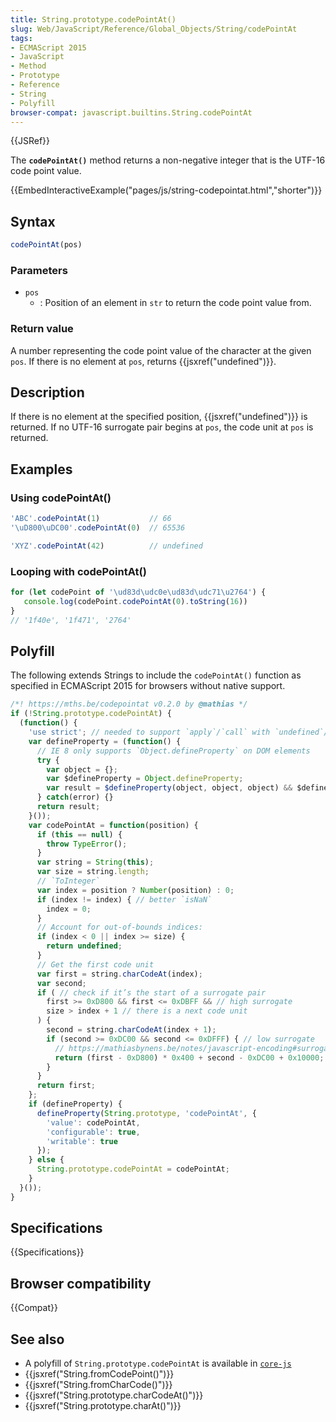 ```yaml
---
title: String.prototype.codePointAt()
slug: Web/JavaScript/Reference/Global_Objects/String/codePointAt
tags:
- ECMAScript 2015
- JavaScript
- Method
- Prototype
- Reference
- String
- Polyfill
browser-compat: javascript.builtins.String.codePointAt
---
```

{{JSRef}}

The **`codePointAt()`** method returns a non-negative integer that is the UTF-16
code point value.

{{EmbedInteractiveExample("pages/js/string-codepointat.html","shorter")}}

## Syntax

```js
codePointAt(pos)
```

### Parameters

- `pos`
  - : Position of an element in `str` to return the code point value from.

### Return value

A number representing the code point value of the character at the given `pos`.
If there is no element at `pos`, returns {{jsxref("undefined")}}.

## Description

If there is no element at the specified position,
{{jsxref("undefined")}} is returned. If no UTF-16 surrogate pair begins
at `pos`, the code unit at `pos` is returned.

## Examples

### Using codePointAt()

```js
'ABC'.codePointAt(1)           // 66
'\uD800\uDC00'.codePointAt(0)  // 65536

'XYZ'.codePointAt(42)          // undefined
```

### Looping with codePointAt()

```js
for (let codePoint of '\ud83d\udc0e\ud83d\udc71\u2764') {
   console.log(codePoint.codePointAt(0).toString(16))
}
// '1f40e', '1f471', '2764'
```

## Polyfill

The following extends Strings to include the `codePointAt()` function as
specified in ECMAScript 2015 for browsers without native support.

```js
/*! https://mths.be/codepointat v0.2.0 by @mathias */
if (!String.prototype.codePointAt) {
  (function() {
    'use strict'; // needed to support `apply`/`call` with `undefined`/`null`
    var defineProperty = (function() {
      // IE 8 only supports `Object.defineProperty` on DOM elements
      try {
        var object = {};
        var $defineProperty = Object.defineProperty;
        var result = $defineProperty(object, object, object) && $defineProperty;
      } catch(error) {}
      return result;
    }());
    var codePointAt = function(position) {
      if (this == null) {
        throw TypeError();
      }
      var string = String(this);
      var size = string.length;
      // `ToInteger`
      var index = position ? Number(position) : 0;
      if (index != index) { // better `isNaN`
        index = 0;
      }
      // Account for out-of-bounds indices:
      if (index < 0 || index >= size) {
        return undefined;
      }
      // Get the first code unit
      var first = string.charCodeAt(index);
      var second;
      if ( // check if it’s the start of a surrogate pair
        first >= 0xD800 && first <= 0xDBFF && // high surrogate
        size > index + 1 // there is a next code unit
      ) {
        second = string.charCodeAt(index + 1);
        if (second >= 0xDC00 && second <= 0xDFFF) { // low surrogate
          // https://mathiasbynens.be/notes/javascript-encoding#surrogate-formulae
          return (first - 0xD800) * 0x400 + second - 0xDC00 + 0x10000;
        }
      }
      return first;
    };
    if (defineProperty) {
      defineProperty(String.prototype, 'codePointAt', {
        'value': codePointAt,
        'configurable': true,
        'writable': true
      });
    } else {
      String.prototype.codePointAt = codePointAt;
    }
  }());
}
```

## Specifications

{{Specifications}}

## Browser compatibility

{{Compat}}

## See also

- A polyfill of `String.prototype.codePointAt` is available in
  [`core-js`](https://github.com/zloirock/core-js#ecmascript-string-and-regexp)
- {{jsxref("String.fromCodePoint()")}}
- {{jsxref("String.fromCharCode()")}}
- {{jsxref("String.prototype.charCodeAt()")}}
- {{jsxref("String.prototype.charAt()")}}
